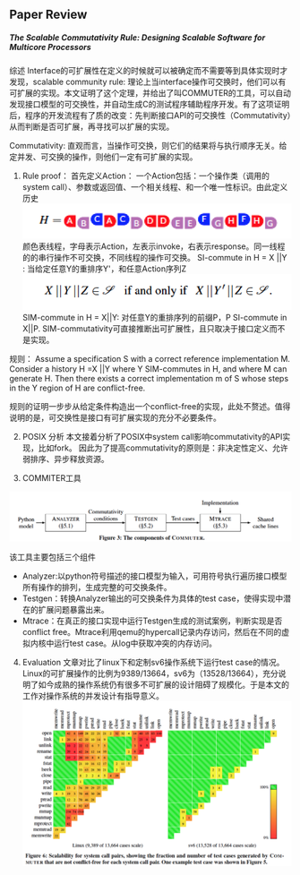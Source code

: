 ## Paper Review 
##### *The Scalable Commutativity Rule: Designing Scalable Software for Multicore Processors*
综述
Interface的可扩展性在定义的时候就可以被确定而不需要等到具体实现时才发现，scalable community rule: 理论上当interface操作可交换时，他们可以有可扩展的实现。本文证明了这个定理，并给出了叫COMMUTER的工具，可以自动发现接口模型的可交换性，并自动生成C的测试程序辅助程序开发。有了这项证明后，程序的开发流程有了质的改变：先判断接口API的可交换性（Commutativity）从而判断是否可扩展，再寻找可以扩展的实现。


Commutativity: 直观而言，当操作可交换，则它们的结果将与执行顺序无关。给定并发、可交换的操作，则他们一定有可扩展的实现。

1. Rule proof：
首先定义Action： 一个Action包括：一个操作类（调用的system call）、参数或返回值、一个相关线程、和一个唯一性标识。由此定义历史
![alt](images/commute_hist.png)
颜色表线程，字母表示Action，左表示invoke，右表示response。同一线程的的串行操作不可交换，不同线程的操作可交换。
SI-commute in H = X ||Y : 当给定任意Y的重排序Y'，和任意Action序列Z
![alt](images/commute_si_commute.png)
SIM-commute in H = X||Y: 对任意Y的重排序列的前缀P，P SI-commute in X||P.
SIM-commutativity可直接推断出可扩展性，且只取决于接口定义而不是实现。

 规则：
 Assume a specification S with a correct reference implementation M. Consider a history H =X ||Y where Y SIM-commutes in H, and where M can generate H. Then there exists a correct implementation m of S whose steps in the Y region of H are conflict-free.

 规则的证明一步步从给定条件构造出一个conflict-free的实现，此处不赘述。值得说明的是，可交换性是接口有可扩展实现的充分不必要条件。

2. POSIX 分析
本文接着分析了POSIX中system call影响commutativity的API实现，比如fork。 因此为了提高commutativity的原则是：非决定性定义、允许弱排序、异步释放资源。

3. COMMITER工具

![alt](images/commute_commuter.png)

该工具主要包括三个组件
- Analyzer:以python符号描述的接口模型为输入，可用符号执行遍历接口模型所有操作的排列，生成完整的可交换条件。
- Testgen：转换Analyzer输出的可交换条件为具体的test case，使得实现中潜在的扩展问题暴露出来。
- Mtrace：在真正的接口实现中运行Testgen生成的测试案例，判断实现是否conflict free。Mtrace利用qemu的hypercall记录内存访问，然后在不同的虚拟内核中运行test case。从log中获取冲突的内存访问。


4. Evaluation
文章对比了linux下和定制sv6操作系统下运行test case的情况。Linux的可扩展操作的比例为9389/13664，sv6为（13528/13664），充分说明了如今成熟的操作系统仍有很多不可扩展的设计阻碍了规模化。于是本文的工作对操作系统的并发设计有指导意义。
![alt](images/commute_compare.png)